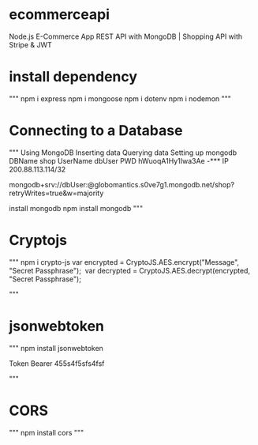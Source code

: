 # ecommerceapi
Node.js E-Commerce App REST API with MongoDB | Shopping API with Stripe &amp; JWT

# install dependency

""" 
    npm i express
    npm i mongoose
    npm i dotenv
    npm i nodemon
"""


# Connecting to a Database
"""
    Using MongoDB
    Inserting data
    Querying data
    Setting up mongodb
    DBName shop
    UserName dbUser
    PWD hWuoqA1Hy1Iwa3Ae -***
    IP 200.88.113.114/32

   mongodb+srv://dbUser:<password>@globomantics.s0ve7g1.mongodb.net/shop?retryWrites=true&w=majority

   install mongodb
   npm install mongodb
 """

 # Cryptojs
 """ 
   npm i crypto-js
   var encrypted = CryptoJS.AES.encrypt("Message", "Secret Passphrase");
​
   var decrypted = CryptoJS.AES.decrypt(encrypted, "Secret Passphrase");


 """

 # jsonwebtoken
 """
   npm install jsonwebtoken
 
   Token
   Bearer 455s4f5sfs4fsf
 
 """

 # CORS
 """
   npm install cors
 """

 